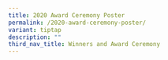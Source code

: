 ```yaml
---
title: 2020 Award Ceremony Poster
permalink: /2020-award-ceremony-poster/
variant: tiptap
description: ""
third_nav_title: Winners and Award Ceremony
---
```

